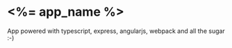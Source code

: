 <h1><%= app_name %></h1>
App powered with typescript, express, angularjs, webpack and all the sugar :-)
